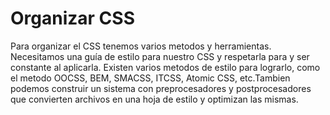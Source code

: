 # Organizar CSS
Para organizar el CSS tenemos varios metodos y herramientas. Necesitamos una guía de estilo para nuestro CSS y respetarla para y ser constante al aplicarla. Existen varios metodos de estilo para lograrlo, como el metodo OOCSS, BEM, SMACSS, ITCSS, Atomic CSS, etc.Tambien podemos construir un sistema con preprocesadores y postprocesadores que convierten archivos en una hoja de estilo y optimizan las mismas.
